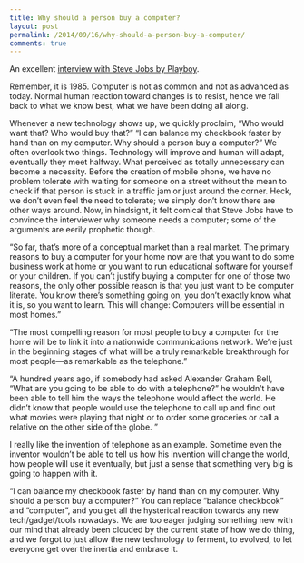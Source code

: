 ```yaml
---
title: Why should a person buy a computer?
layout: post
permalink: /2014/09/16/why-should-a-person-buy-a-computer/
comments: true
---
```

An excellent [interview with Steve Jobs by Playboy](http://longform.org/stories/playboy-interview-steve-jobs).
  
Remember, it is 1985. Computer is not as common and not as advanced as today. Normal human reaction toward changes is to resist, hence we fall back to what we know best, what we have been doing all along.

Whenever a new technology shows up, we quickly proclaim, “Who would want that? Who would buy that?”
“I can balance my checkbook faster by hand than on my computer. Why should a person buy a computer?”
We often overlook two things. Technology will improve and human will adapt, eventually they meet halfway. What perceived as totally unnecessary can become a necessity. Before the creation of mobile phone, we have no problem tolerate with waiting for someone on a street without the mean to check if that person is stuck in a traffic jam or just around the corner. Heck, we don’t even feel the need to tolerate; we simply don’t know there are other ways around.
Now, in hindsight, it felt comical that Steve Jobs have to convince the interviewer why someone needs a computer; some of the arguments are eerily prophetic though.

“So far, that’s more of a conceptual market than a real market. The primary reasons to buy a computer for your home now are that you want to do some business work at home or you want to run educational software for yourself or your children. If you can’t justify buying a computer for one of those two reasons, the only other possible reason is that you just want to be computer literate. You know there’s something going on, you don’t exactly know what it is, so you want to learn. This will change: Computers will be essential in most homes.”

“The most compelling reason for most people to buy a computer for the home will be to link it into a nationwide communications network. We’re just in the beginning stages of what will be a truly remarkable breakthrough for most people—as remarkable as the telephone.”

“A hundred years ago, if somebody had asked Alexander Graham Bell, “What are you going to be able to do with a telephone?” he wouldn’t have been able to tell him the ways the telephone would affect the world. He didn’t know that people would use the telephone to call up and find out what movies were playing that night or to order some groceries or call a relative on the other side of the globe. ”

I really like the invention of telephone as an example. Sometime even the inventor wouldn’t be able to tell us how his invention will change the world, how people will use it eventually, but just a sense that something very big is going to happen with it.

“I can balance my checkbook faster by hand than on my computer. Why should a person buy a computer?” You can replace “balance checkbook” and “computer”, and you get all the hysterical reaction towards any new tech/gadget/tools nowadays. We are too eager judging something new with our mind that already been clouded by the current state of how we do thing, and we forgot to just allow the new technology to ferment, to evolved, to let everyone get over the inertia and embrace it.